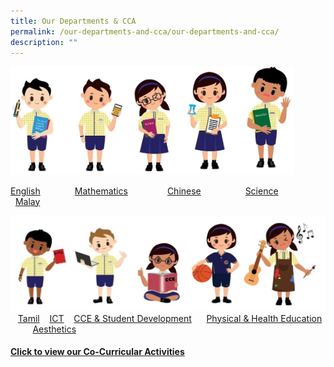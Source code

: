 ```yaml
---
title: Our Departments & CCA
permalink: /our-departments-and-cca/our-departments-and-cca/
description: ""
---
```

<img src="/images/departments1.jpg" 
     style="width:90%">
		 
   [English](/our-departments-and-cca/english)                          [Mathematics](/our-departments-and-cca/mathematics)                [Chinese](/our-departments-and-cca/chinese)                         [Science](/our-departments-and-cca/science)                         [Malay](/our-departments-and-cca/malay)

![](/images/2%20(1).jpg)
   [Tamil](/our-departments-and-cca/tamil)             [ICT](/our-departments-and-cca/infocomm-technology-ict)                  [CCE & Student Development](/our-departments-and-cca/cce-n-student-development)      [Physical & Health Education ](/our-departments-n-cca/physical-n-health-education)         [Aesthetics](/our-departments-and-cca/aesthetics) 

#### [Click to view our Co-Curricular Activities](/our-departments-and-cca/cca/)
